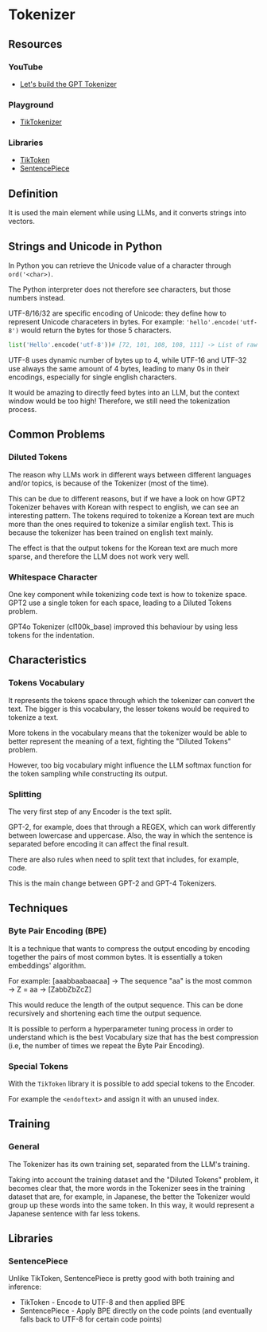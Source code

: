 # Tokenizer
## Resources
### YouTube
- [Let's build the GPT Tokenizer](https://www.youtube.com/watch?v=zduSFxRajkE)
### Playground
- [TikTokenizer](https://tiktokenizer.vercel.app/)
### Libraries
- [TikToken](https://github.com/openai/tiktoken)
- [SentencePiece](https://github.com/google/sentencepiece)

## Definition
It is used the main element while using LLMs, and it converts strings into vectors.

## Strings and Unicode in Python
In Python you can retrieve the Unicode value of a character through `ord('<char>)`.

The Python interpreter does not therefore see characters, but those numbers instead.

UTF-8/16/32 are specific encoding of Unicode: they define how to represent Unicode characeters in bytes.
For example: `'hello'.encode('utf-8')` would return the bytes for those 5 characters.

```python
list('Hello'.encode('utf-8'))# [72, 101, 108, 108, 111] -> List of raw bytes
```

UTF-8 uses dynamic number of bytes up to 4, while UTF-16 and UTF-32 use always the same amount of 4 bytes, 
leading to many 0s in their encodings, especially for single english characters.

It would be amazing to directly feed bytes into an LLM, but the context window would be too high! Therefore, we still
need the tokenization process.


## Common Problems
### Diluted Tokens
The reason why LLMs work in different ways between different languages and/or topics,
is because of the Tokenizer (most of the time).

This can be due to different reasons, but if we have a look on how GPT2 Tokenizer behaves
with Korean with respect to english, we can see an interesting pattern. The tokens required
to tokenize a Korean text are much more than the ones required to tokenize a similar 
english text. This is because the tokenizer has been trained on english text mainly.

The effect is that the output tokens for the Korean text are much more sparse, and therefore
the LLM does not work very well.

### Whitespace Character
One key component while tokenizing code text is how to tokenize space. GPT2 use a single token for
each space, leading to a Diluted Tokens problem.

GPT4o Tokenizer (cl100k_base) improved this behaviour by using less tokens for the indentation.

## Characteristics
### Tokens Vocabulary
It represents the tokens space through which the tokenizer can convert the text.
The bigger is this vocabulary, the lesser tokens would be required to tokenize a text.

More tokens in the vocabulary means that the tokenizer would be able to better represent the
meaning of a text, fighting the "Diluted Tokens" problem.

However, too big vocabulary might influence the LLM softmax function for the token sampling
while constructing its output.

### Splitting
The very first step of any Encoder is the text split.

GPT-2, for example, does that through a REGEX, which can work differently between lowercase and uppercase.
Also, the way in which the sentence is separated before encoding it can affect the final result.

There are also rules when need to split text that includes, for example, code.

This is the main change between GPT-2 and GPT-4 Tokenizers.

## Techniques
### Byte Pair Encoding (BPE)
It is a technique that wants to compress the output encoding by encoding together the pairs of most common bytes.
It is essentially a token embeddings' algorithm.

For example: [aaabbaabaacaa] &rarr; The sequence "aa" is the most common &rarr; Z = aa &rarr; [ZabbZbZcZ]   

This would reduce the length of the output sequence. This can be done recursively and shortening each time the output sequence. 

It is possible to perform a hyperparameter tuning process in order to understand which is the best Vocabulary size that has the
best compression (i.e, the number of times we repeat the Byte Pair Encoding).

### Special Tokens
With the `TikToken` library it is possible to add special tokens to the Encoder.

For example the `<endoftext>` and assign it with an unused index.

## Training
### General
The Tokenizer has its own training set, separated from the LLM's training.

Taking into account the training dataset and the "Diluted Tokens" problem, it becomes clear that, the more words in the Tokenizer
sees in the training dataset that are, for example, in Japanese, the better the Tokenizer would group up these words into 
the same token. In this way, it would represent a Japanese sentence with far less tokens.

## Libraries
### SentencePiece
Unlike TikToken, SentencePiece is pretty good with both training and inference:

- TikToken - Encode to UTF-8 and then applied BPE
- SentencePiece - Apply BPE directly on the code points (and eventually falls back to UTF-8 for certain code points)
